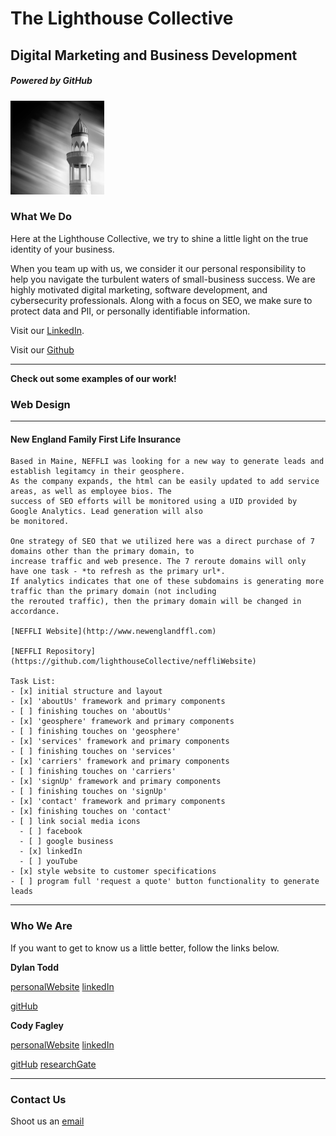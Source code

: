 # The Lighthouse Collective
## Digital Marketing and Business Development
##### Powered by GitHub

<img src="/img/lighthouse01.jpg" alt="profilePhoto"
        title="Picture of me" width="150" height="150" />

### What We Do

Here at the Lighthouse Collective, we try to shine a little light on the true identity of your business. 

When you team up with us, we consider it our personal responsibility to help you navigate the turbulent waters of small-business success.
We are highly motivated digital marketing, software development, and cybersecurity professionals. Along with a focus on SEO, we make sure
to protect data and PII, or personally identifiable information.

Visit our [LinkedIn](https://www.linkedin.com/company/lighthousecollective/).

Visit our [Github](https://github.com/lighthouseCollective)

___ 

**Check out some examples of our work!**

### Web Design
___

#### New England Family First Life Insurance

    Based in Maine, NEFFLI was looking for a new way to generate leads and establish legitamcy in their geosphere. 
    As the company expands, the html can be easily updated to add service areas, as well as employee bios. The
    success of SEO efforts will be monitored using a UID provided by Google Analytics. Lead generation will also 
    be monitored. 

    One strategy of SEO that we utilized here was a direct purchase of 7 domains other than the primary domain, to 
    increase traffic and web presence. The 7 reroute domains will only have one task - *to refresh as the primary url*. 
    If analytics indicates that one of these subdomains is generating more traffic than the primary domain (not including 
    the rerouted traffic), then the primary domain will be changed in accordance. 

    [NEFFLI Website](http://www.newenglandffl.com)

    [NEFFLI Repository](https://github.com/lighthouseCollective/neffliWebsite)

    Task List: 
    - [x] initial structure and layout
    - [x] 'aboutUs' framework and primary components
    - [ ] finishing touches on 'aboutUs'
    - [x] 'geosphere' framework and primary components
    - [ ] finishing touches on 'geosphere'
    - [x] 'services' framework and primary components
    - [ ] finishing touches on 'services'
    - [x] 'carriers' framework and primary components
    - [ ] finishing touches on 'carriers'
    - [x] 'signUp' framework and primary components
    - [ ] finishing touches on 'signUp'
    - [x] 'contact' framework and primary components
    - [x] finishing touches on 'contact'  
    - [ ] link social media icons
      - [ ] facebook
      - [ ] google business
      - [x] linkedIn
      - [ ] youTube
    - [x] style website to customer specifications
    - [ ] program full 'request a quote' button functionality to generate leads
___

### Who We Are

If you want to get to know us a little better, follow the links below.

**Dylan Todd**

[personalWebsite](https://dylantodd.github.io/)                 [linkedIn](https://www.linkedin.com/in/dylan-todd/) 

[gitHub](https://github.com/dylantodd)

**Cody Fagley**

[personalWebsite](https://codyfagley.github.io/)                [linkedIn](https://www.linkedin.com/in/cody-fagley/)

[gitHub](https://github.com/CodyFagley)                         [researchGate](https://www.researchgate.net/profile/Cody_Fagley)

___

### Contact Us

Shoot us an [email](dylan.lighthousecollective@gmail.com)
